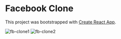 # Facebook Clone

This project was bootstrapped with [Create React App](https://github.com/facebook/create-react-app).

![fb-clone1](https://user-images.githubusercontent.com/58509005/123537079-57c55000-d74b-11eb-9cfd-4605faa2741b.png)
![fb-clone2](https://user-images.githubusercontent.com/58509005/123537086-5eec5e00-d74b-11eb-91de-f6f9247ca81b.png)

